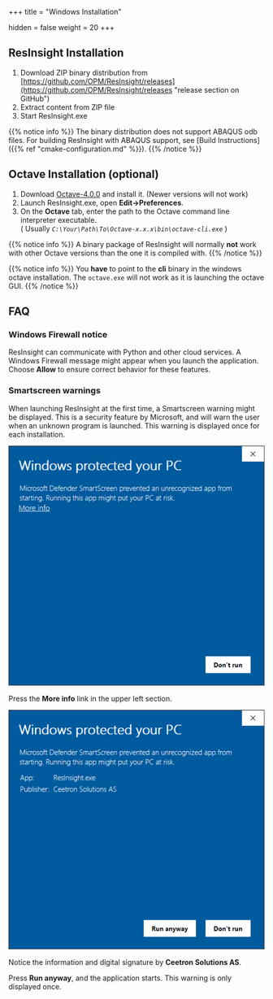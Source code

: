 +++
title = "Windows Installation"

hidden = false
weight = 20
+++

## ResInsight Installation

1. Download ZIP binary distribution from [https://github.com/OPM/ResInsight/releases](https://github.com/OPM/ResInsight/releases "release section on GitHub")
2. Extract content from ZIP file
3. Start ResInsight.exe 

{{% notice info %}}
The binary distribution does not support ABAQUS odb files. For building ResInsight with ABAQUS support, see 
[Build Instructions]({{% ref "cmake-configuration.md" %}}).
{{% /notice %}}


## Octave Installation (optional)
1. Download [Octave-4.0.0](ftp://ftp.gnu.org/gnu/octave/windows) and install it. (Newer versions will not work)
2. Launch ResInsight.exe, open **Edit->Preferences**. 
3. On the **Octave** tab, enter the path to the Octave command line interpreter executable.  
   ( Usually _`C:\Your\Path\To\Octave-x.x.x\bin\octave-cli.exe`_ )

{{% notice info %}}
A binary package of ResInsight will normally <b>not</b> work with other Octave versions than the one it is compiled with. 
{{% /notice %}}

{{% notice info %}}
You <b>have</b> to point to the <b>cli</b> binary in the windows octave installation. The <code>octave.exe</code> will not work as it is launching the octave GUI.
{{% /notice %}}

## FAQ

### Windows Firewall notice
ResInsight can communicate with Python and other cloud services. A Windows Firewall message might appear when you launch the application. Choose **Allow** to ensure correct behavior for these features.

### Smartscreen warnings
When launching ResInsight at the first time, a Smartscreen warning might be displayed. This is a security feature by Microsoft, and will warn the user when an unknown program is launched. This warning is displayed once for each installation.


![](/images/getting-started/Smartscreen_01.png)

Press the **More info** link in the upper left section.


![](/images/getting-started/Smartscreen_02.png)

Notice the information and digital signature by **Ceetron Solutions AS**.

Press **Run anyway**, and the application starts. This warning is only displayed once.
